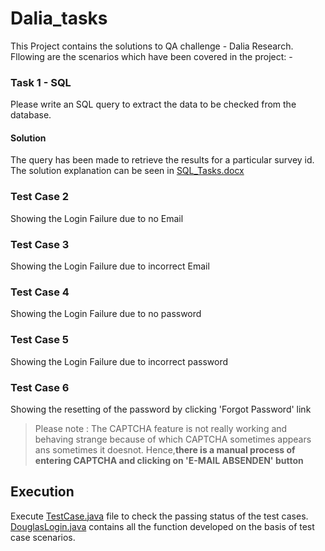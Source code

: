 ﻿# Dalia_tasks

This Project contains the solutions to QA challenge - Dalia Research. Fllowing are the scenarios which have been covered in the project: -

### Task 1 - SQL ###
Please write an SQL query to extract the data to be checked from the database.

#### Solution ####
The query has been made to retrieve the results for a particular survey id. The solution explanation can be seen in [SQL_Tasks.docx](SQL_Tasks.docx)
 
### Test Case 2 ###
Showing the Login Failure due to no Email
 
### Test Case 3 ###
Showing the Login Failure due to incorrect Email
 
### Test Case 4 ###
Showing the Login Failure due to no password
 
### Test Case 5 ### 
Showing the Login Failure due to incorrect password
 
### Test Case 6 ###
Showing the resetting of the password by clicking 'Forgot Password' link
> Please note : 
The CAPTCHA feature is not really working and behaving strange because of which CAPTCHA sometimes appears ans sometimes it doesnot. 
Hence,**there is a manual process of entering CAPTCHA and clicking on 'E-MAIL ABSENDEN' button**


## Execution ##
Execute [TestCase.java](src/TestCase.java) file to check the passing status of the test cases. [DouglasLogin.java](src/DouglasLogin.java) contains all the function developed on the basis of test case scenarios.
